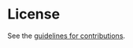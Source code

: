 # License

See the
[guidelines for contributions](https://github.com/jedisct1/draft-denis-ipcrypt/blob/main/CONTRIBUTING.md).
